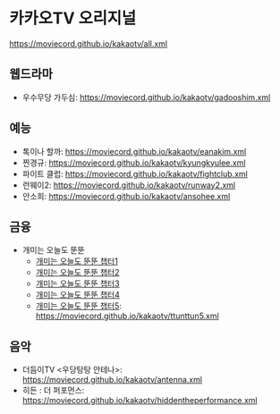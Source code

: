 # 카카오TV 오리지널
https://moviecord.github.io/kakaotv/all.xml


## 웹드라마
- 우수무당 가두심: https://moviecord.github.io/kakaotv/gadooshim.xml

## 예능
- 톡이나 할까: https://moviecord.github.io/kakaotv/eanakim.xml
- 찐경규: https://moviecord.github.io/kakaotv/kyungkyulee.xml
- 파이트 클럽: https://moviecord.github.io/kakaotv/fightclub.xml
- 런웨이2: https://moviecord.github.io/kakaotv/runway2.xml
- 안소희: https://moviecord.github.io/kakaotv/ansohee.xml

## 금융
- 개미는 오늘도 뚠뚠
  - [개미는 오늘도 뚠뚠 챕터1](https://tv.kakao.com/channel/3647847/video)
  - [개미는 오늘도 뚠뚠 챕터2](https://tv.kakao.com/channel/3717609/video)
  - [개미는 오늘도 뚠뚠 챕터3](https://tv.kakao.com/channel/3765289/video)
  - [개미는 오늘도 뚠뚠 챕터4](https://tv.kakao.com/channel/3815196/video)
  - [개미는 오늘도 뚠뚠 챕터5](https://tv.kakao.com/channel/3875615/video): https://moviecord.github.io/kakaotv/ttunttun5.xml

## 음악
- 더듬이TV <우당탕탕 안테나>: https://moviecord.github.io/kakaotv/antenna.xml
- 히든 : 더 퍼포먼스: https://moviecord.github.io/kakaotv/hiddentheperformance.xml
